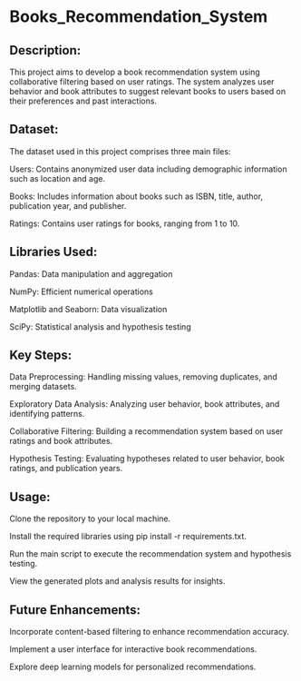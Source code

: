 # Books_Recommendation_System

## Description:
This project aims to develop a book recommendation system using collaborative filtering based on user ratings. The system analyzes user behavior and book attributes to suggest relevant books to users based on their preferences and past interactions.

## Dataset:
The dataset used in this project comprises three main files:

Users: Contains anonymized user data including demographic information such as location and age.

Books: Includes information about books such as ISBN, title, author, publication year, and publisher.

Ratings: Contains user ratings for books, ranging from 1 to 10.

## Libraries Used:

Pandas: Data manipulation and aggregation

NumPy: Efficient numerical operations

Matplotlib and Seaborn: Data visualization

SciPy: Statistical analysis and hypothesis testing

## Key Steps:

Data Preprocessing: Handling missing values, removing duplicates, and merging datasets.

Exploratory Data Analysis: Analyzing user behavior, book attributes, and identifying patterns.

Collaborative Filtering: Building a recommendation system based on user ratings and book attributes.

Hypothesis Testing: Evaluating hypotheses related to user behavior, book ratings, and publication years.

## Usage:

Clone the repository to your local machine.

Install the required libraries using pip install -r requirements.txt.

Run the main script to execute the recommendation system and hypothesis testing.

View the generated plots and analysis results for insights.

## Future Enhancements:

Incorporate content-based filtering to enhance recommendation accuracy.

Implement a user interface for interactive book recommendations.

Explore deep learning models for personalized recommendations.
